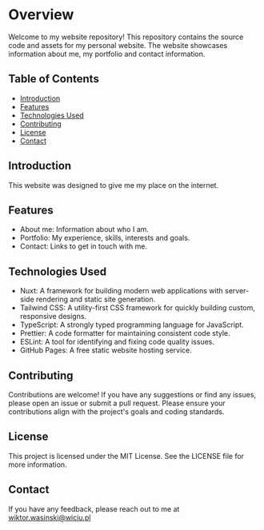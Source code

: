 # Overview

Welcome to my website repository! This repository contains the source code and assets for my personal website. The website showcases information about me, my portfolio and contact information.

## Table of Contents

- [Introduction](#introduction)
- [Features](#features)
- [Technologies Used](#technologies-used)
- [Contributing](#contributing)
- [License](#license)
- [Contact](#contact)

## Introduction

This website was designed to give me my place on the internet.

## Features

- About me: Information about who I am.
- Portfolio: My experience, skills, interests and goals.
- Contact: Links to get in touch with me.

## Technologies Used

- Nuxt: A framework for building modern web applications with server-side rendering and static site generation.
- Tailwind CSS: A utility-first CSS framework for quickly building custom, responsive designs.
- TypeScript: A strongly typed programming language for JavaScript.
- Prettier: A code formatter for maintaining consistent code style.
- ESLint: A tool for identifying and fixing code quality issues.
- GitHub Pages: A free static website hosting service.

## Contributing

Contributions are welcome! If you have any suggestions or find any issues, please open an issue or submit a pull request. Please ensure your contributions align with the project's goals and coding standards.

## License

This project is licensed under the MIT License. See the LICENSE file for more information.

## Contact

If you have any feedback, please reach out to me at wiktor.wasinski@wiciu.pl
